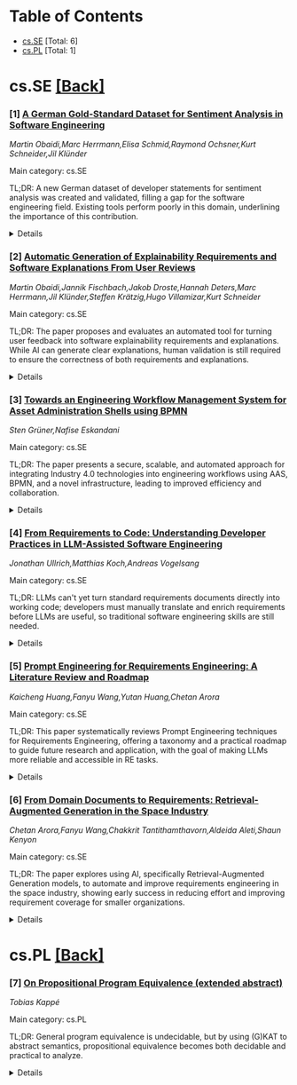 <div id=toc></div>

# Table of Contents

- [cs.SE](#cs.SE) [Total: 6]
- [cs.PL](#cs.PL) [Total: 1]


<div id='cs.SE'></div>

# cs.SE [[Back]](#toc)

### [1] [A German Gold-Standard Dataset for Sentiment Analysis in Software Engineering](https://arxiv.org/abs/2507.07325)
*Martin Obaidi,Marc Herrmann,Elisa Schmid,Raymond Ochsner,Kurt Schneider,Jil Klünder*

Main category: cs.SE

TL;DR: A new German dataset of developer statements for sentiment analysis was created and validated, filling a gap for the software engineering field. Existing tools perform poorly in this domain, underlining the importance of this contribution.


<details>
  <summary>Details</summary>
Motivation: Existing sentiment analysis tools in software engineering are primarily based on English or non-German datasets, leaving a gap for robust German-language resources. There is a need for domain-specific sentiment analysis datasets for the German-speaking software engineering community.

Method: The authors created a dataset of 5,949 unique German developer statements from the Android-Hilfe.de forum. Each statement was annotated with one of six emotions (per Shaver et al.’s model) by four German-speaking computer science students. The annotation process was evaluated for interrater agreement and reliability. The dataset was then tested with existing German sentiment analysis tools.

Result: The annotation process showed high interrater agreement and reliability, indicating the dataset is valid and robust. Evaluation with current sentiment analysis tools exposed the lack of suitable German domain-specific solutions for software engineering. Potential optimizations for annotation and additional use cases for the dataset are presented.

Conclusion: The paper introduces a new, well-annotated German sentiment analysis dataset tailored for software engineering, which is valid, reliable, and addresses a critical resource gap in the community. Existing tools fail to capture domain-specific sentiment well, highlighting the need for such data. Further work is suggested on annotation methods and dataset applications.

Abstract: Sentiment analysis is an essential technique for investigating the emotional
climate within developer teams, contributing to both team productivity and
project success. Existing sentiment analysis tools in software engineering
primarily rely on English or non-German gold-standard datasets. To address this
gap, our work introduces a German dataset of 5,949 unique developer statements,
extracted from the German developer forum Android-Hilfe.de. Each statement was
annotated with one of six basic emotions, based on the emotion model by Shaver
et al., by four German-speaking computer science students. Evaluation of the
annotation process showed high interrater agreement and reliability. These
results indicate that the dataset is sufficiently valid and robust to support
sentiment analysis in the German-speaking software engineering community.
Evaluation with existing German sentiment analysis tools confirms the lack of
domain-specific solutions for software engineering. We also discuss approaches
to optimize annotation and present further use cases for the dataset.

</details>


### [2] [Automatic Generation of Explainability Requirements and Software Explanations From User Reviews](https://arxiv.org/abs/2507.07344)
*Martin Obaidi,Jannik Fischbach,Jakob Droste,Hannah Deters,Marc Herrmann,Jil Klünder,Steffen Krätzig,Hugo Villamizar,Kurt Schneider*

Main category: cs.SE

TL;DR: The paper proposes and evaluates an automated tool for turning user feedback into software explainability requirements and explanations. While AI can generate clear explanations, human validation is still required to ensure the correctness of both requirements and explanations.


<details>
  <summary>Details</summary>
Motivation: There is a growing need to provide explainability in software systems for transparency, trust, and compliance, but it is difficult to systematically transform user feedback into structured explainability requirements and explanations.

Method: A tool-supported, automated approach was developed to extract explainability requirements from user reviews and generate aligned explanations. The approach was evaluated using a dataset of 58 annotated user reviews from collaboration with an industrial manufacturer.

Result: AI-generated requirements were less relevant and correct compared to manually created ones, but the AI-generated explanations were often favored for their clarity and style. However, correctness issues persist, highlighting the need for human validation.

Conclusion: The paper introduces an automated method to derive explainability requirements and generate explanations from user reviews but notes that human oversight is necessary to ensure correctness. The work also provides empirical insights and a curated dataset to advance future research.

Abstract: Explainability has become a crucial non-functional requirement to enhance
transparency, build user trust, and ensure regulatory compliance. However,
translating explanation needs expressed in user feedback into structured
requirements and corresponding explanations remains challenging. While existing
methods can identify explanation-related concerns in user reviews, there is no
established approach for systematically deriving requirements and generating
aligned explanations. To contribute toward addressing this gap, we introduce a
tool-supported approach that automates this process. To evaluate its
effectiveness, we collaborated with an industrial automation manufacturer to
create a dataset of 58 user reviews, each annotated with manually crafted
explainability requirements and explanations. Our evaluation shows that while
AI-generated requirements often lack relevance and correctness compared to
human-created ones, the AI-generated explanations are frequently preferred for
their clarity and style. Nonetheless, correctness remains an issue,
highlighting the importance of human validation. This work contributes to the
advancement of explainability requirements in software systems by (1)
introducing an automated approach to derive requirements from user reviews and
generate corresponding explanations, (2) providing empirical insights into the
strengths and limitations of automatically generated artifacts, and (3)
releasing a curated dataset to support future research on the automatic
generation of explainability requirements.

</details>


### [3] [Towards an Engineering Workflow Management System for Asset Administration Shells using BPMN](https://arxiv.org/abs/2507.07468)
*Sten Grüner,Nafise Eskandani*

Main category: cs.SE

TL;DR: The paper presents a secure, scalable, and automated approach for integrating Industry 4.0 technologies into engineering workflows using AAS, BPMN, and a novel infrastructure, leading to improved efficiency and collaboration.


<details>
  <summary>Details</summary>
Motivation: Industry 4.0 aims for automation and optimization in plant and process engineering, requiring technologies that enable interoperability, automation, and secure data exchange across organizations. The Asset Administration Shell (AAS) is positioned as a key element to address these needs.

Method: The paper explores integrating the Asset Administration Shell (AAS) into engineering workflows, using Business Process Model and Notation (BPMN) for structured process definition. It proposes a distributed copy-on-write infrastructure for the AAS and implements a workflow management prototype to automate AAS operations and engineering workflows.

Result: A distributed AAS copy-on-write infrastructure was developed, improving both security and scalability, thus enabling better cross-organizational collaboration. A workflow management prototype was also introduced, automating AAS operations and engineering workflows, thereby increasing efficiency and traceability.

Conclusion: Combining AAS with BPMN and introducing a distributed infrastructure provides significant improvements in workflow automation, security, scalability, and cross-organization engineering collaboration.

Abstract: The integration of Industry 4.0 technologies into engineering workflows is an
essential step toward automating and optimizing plant and process engineering
processes. The Asset Administration Shell (AAS) serves as a key enabler for
creating interoperable Digital Twins that facilitate engineering data exchange
and automation. This paper explores the use of AAS within engineering
workflows, particularly in combination with Business Process Model and Notation
(BPMN) to define structured and automated processes. We propose a distributed
AAS copy-on-write infrastructure that enhances security and scalability while
enabling seamless cross organizational collaboration. We also introduce a
workflow management prototype automating AAS operations and engineering
workflows, improving efficiency and traceability.

</details>


### [4] [From Requirements to Code: Understanding Developer Practices in LLM-Assisted Software Engineering](https://arxiv.org/abs/2507.07548)
*Jonathan Ullrich,Matthias Koch,Andreas Vogelsang*

Main category: cs.SE

TL;DR: LLMs can't yet turn standard requirements documents directly into working code; developers must manually translate and enrich requirements before LLMs are useful, so traditional software engineering skills are still needed.


<details>
  <summary>Details</summary>
Motivation: With the rise of powerful generative Large Language Models (LLMs) capable of advanced code generation, there is speculation about these tools replacing traditional software engineering by generating code directly from requirements. However, the real-world process of feeding requirements into LLMs and how developers adapt is not well understood.

Method: The authors conducted interviews with 18 practitioners from 14 different companies. These interviews explored how developers use information from requirements and design artifacts to prompt LLMs for code generation.

Result: Their findings show that requirements, as they are typically written, are too abstract for LLMs to use directly. Instead, developers manually break down requirements into more concrete programming tasks and infuse prompts with specific design decisions and architectural constraints.

Conclusion: Despite the abilities of LLMs, classic requirements engineering (RE) activities remain critical. Developers must still interpret and restructure requirements before LLMs can effectively assist with code generation. The study's theory informs future research on automating requirements-oriented software engineering tasks.

Abstract: With the advent of generative LLMs and their advanced code generation
capabilities, some people already envision the end of traditional software
engineering, as LLMs may be able to produce high-quality code based solely on
the requirements a domain expert feeds into the system. The feasibility of this
vision can be assessed by understanding how developers currently incorporate
requirements when using LLMs for code generation-a topic that remains largely
unexplored. We interviewed 18 practitioners from 14 companies to understand how
they (re)use information from requirements and other design artifacts to feed
LLMs when generating code. Based on our findings, we propose a theory that
explains the processes developers employ and the artifacts they rely on. Our
theory suggests that requirements, as typically documented, are too abstract
for direct input into LLMs. Instead, they must first be manually decomposed
into programming tasks, which are then enriched with design decisions and
architectural constraints before being used in prompts. Our study highlights
that fundamental RE work is still necessary when LLMs are used to generate
code. Our theory is important for contextualizing scientific approaches to
automating requirements-centric SE tasks.

</details>


### [5] [Prompt Engineering for Requirements Engineering: A Literature Review and Roadmap](https://arxiv.org/abs/2507.07682)
*Kaicheng Huang,Fanyu Wang,Yutan Huang,Chetan Arora*

Main category: cs.SE

TL;DR: This paper systematically reviews Prompt Engineering techniques for Requirements Engineering, offering a taxonomy and a practical roadmap to guide future research and application, with the goal of making LLMs more reliable and accessible in RE tasks.


<details>
  <summary>Details</summary>
Motivation: The motivation for this paper is to address the significant uncertainty and lack of controllability in the use of large language models (LLMs) for requirements engineering (RE) tasks. The absence of clear, standardized guidance for prompt engineering (PE) hinders the trustworthy and effective use of LLMs in this field.

Method: The authors perform a systematic literature review based on Kitchenham's and Petersen's secondary-study protocol. They searched six digital libraries, screened 867 records, and analyzed 35 primary studies to map current PE techniques and their applications to RE.

Result: The study proposes a hybrid taxonomy linking technique-oriented prompt engineering patterns to task-oriented RE roles. It maps out what RE tasks have been addressed, which LLM families and prompt types have been used, and identifies existing limitations and research gaps in the field.

Conclusion: The paper provides the first systematic roadmap for PE in RE, presenting a step-by-step guide for evolving current ad-hoc prompt engineering prototypes into reproducible, practitioner-friendly workflows.

Abstract: Advancements in large language models (LLMs) have led to a surge of prompt
engineering (PE) techniques that can enhance various requirements engineering
(RE) tasks. However, current LLMs are often characterized by significant
uncertainty and a lack of controllability. This absence of clear guidance on
how to effectively prompt LLMs acts as a barrier to their trustworthy
implementation in the RE field. We present the first roadmap-oriented
systematic literature review of Prompt Engineering for RE (PE4RE). Following
Kitchenham's and Petersen's secondary-study protocol, we searched six digital
libraries, screened 867 records, and analyzed 35 primary studies. To bring
order to a fragmented landscape, we propose a hybrid taxonomy that links
technique-oriented patterns (e.g., few-shot, Chain-of-Thought) to task-oriented
RE roles (elicitation, validation, traceability). Two research questions, with
five sub-questions, map the tasks addressed, LLM families used, and prompt
types adopted, and expose current limitations and research gaps. Finally, we
outline a step-by-step roadmap showing how today's ad-hoc PE prototypes can
evolve into reproducible, practitioner-friendly workflows.

</details>


### [6] [From Domain Documents to Requirements: Retrieval-Augmented Generation in the Space Industry](https://arxiv.org/abs/2507.07689)
*Chetan Arora,Fanyu Wang,Chakkrit Tantithamthavorn,Aldeida Aleti,Shaun Kenyon*

Main category: cs.SE

TL;DR: The paper explores using AI, specifically Retrieval-Augmented Generation models, to automate and improve requirements engineering in the space industry, showing early success in reducing effort and improving requirement coverage for smaller organizations.


<details>
  <summary>Details</summary>
Motivation: Requirements engineering in the space industry is complex and demanding, particularly for smaller organizations, due to the need to extract actionable requirements from large, unstructured documents and adhere to stringent standards.

Method: The paper proposes a modular, AI-driven approach using Retrieval-Augmented Generation (RAG) models. The system preprocesses raw mission documents, classifies their contents, retrieves relevant information from domain standards, and uses large language models (LLMs) to synthesize draft requirements. The approach is demonstrated on a real-world mission document in partnership with an industry collaborator.

Result: Preliminary results suggest the method reduces manual effort, enhances coverage of relevant requirements, and helps achieve lightweight compliance alignment.

Conclusion: AI-driven approaches like RAG can significantly support and (semi-)automate requirements generation in space missions, lowering entry barriers for smaller organizations and enhancing the requirements engineering process.

Abstract: Requirements engineering (RE) in the space industry is inherently complex,
demanding high precision, alignment with rigorous standards, and adaptability
to mission-specific constraints. Smaller space organisations and new entrants
often struggle to derive actionable requirements from extensive, unstructured
documents such as mission briefs, interface specifications, and regulatory
standards. In this innovation opportunity paper, we explore the potential of
Retrieval-Augmented Generation (RAG) models to support and (semi-)automate
requirements generation in the space domain. We present a modular, AI-driven
approach that preprocesses raw space mission documents, classifies them into
semantically meaningful categories, retrieves contextually relevant content
from domain standards, and synthesises draft requirements using large language
models (LLMs). We apply the approach to a real-world mission document from the
space domain to demonstrate feasibility and assess early outcomes in
collaboration with our industry partner, Starbound Space Solutions. Our
preliminary results indicate that the approach can reduce manual effort,
improve coverage of relevant requirements, and support lightweight compliance
alignment. We outline a roadmap toward broader integration of AI in RE
workflows, intending to lower barriers for smaller organisations to participate
in large-scale, safety-critical missions.

</details>


<div id='cs.PL'></div>

# cs.PL [[Back]](#toc)

### [7] [On Propositional Program Equivalence (extended abstract)](https://arxiv.org/abs/2507.07480)
*Tobias Kappé*

Main category: cs.PL

TL;DR: General program equivalence is undecidable, but by using (G)KAT to abstract semantics, propositional equivalence becomes both decidable and practical to analyze.


<details>
  <summary>Details</summary>
Motivation: General program equivalence is undecidable, making direct analysis infeasible. The authors address whether abstraction over statement semantics can make equivalence checking feasible, focusing on propositional equivalence.

Method: The paper discusses recent developments in propositional program equivalence through the framework of (Guarded) Kleene Algebra with Tests ((G)KAT), which abstracts program semantics for analysis.

Result: It is demonstrated that, by abstracting away from the underlying statement semantics, propositional program equivalence is both decidable and practically feasible using (G)KAT.

Conclusion: Abstraction using (G)KAT leads to practical and decidable methods for propositional program equivalence, opening ways to effectively analyze program structure without dealing with undecidability.

Abstract: General program equivalence is undecidable. However, if we abstract away the
semantics of statements, then this problem becomes not just decidable, but
practically feasible. For instance, a program of the form "if $b$ then $e$ else
$f$" should be equivalent to "if not $b$ then $f$ else $e$" - no matter what
$b$, $e$ and $f$ are. This kind of equivalence is known as propositional
equivalence. In this extended abstract, we discuss recent developments in
propositional program equivalence from the perspective of (Guarded) Kleene
Algebra with Tests, or (G)KAT.

</details>
